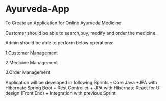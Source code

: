 # Ayurveda-App

To Create an Application for  Online Ayurveda Medicine

Customer should be able to  search,buy, modify and order the medicine.

Admin should be able to perform below operations:

1.Customer Management

2.Medicine Management

3.Order Management

Application will be developed in following Sprints –
Core Java +JPA with Hibernate 
Spring Boot + Rest Controller + JPA with Hibernate
React for UI design (Front End) + Integration with previous Sprint
